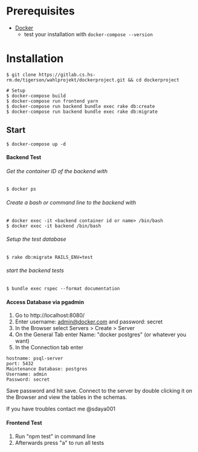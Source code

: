 # Prerequisites
* [Docker]( https://docs.docker.com/get-docker/)
    - test your installation with
    `docker-compose --version`


# Installation
```shell
$ git clone https://gitlab.cs.hs-rm.de/tigerson/wahlprojekt/dockerproject.git && cd dockerproject

# Setup
$ docker-compose build
$ docker-compose run frontend yarn
$ docker-compose run backend bundle exec rake db:create
$ docker-compose run backend bundle exec rake db:migrate
```
## Start
```shell
$ docker-compose up -d
```

#### Backend Test
###### Get the container ID of the backend with
```shell
$ docker ps
```
###### Create a bash or command line to the backend with
```shell
# docker exec -it <backend container id or name> /bin/bash
$ docker exec -it backend /bin/bash
```
###### Setup the test database
```shell
$ rake db:migrate RAILS_ENV=test
```
###### start the backend tests 
```shell
$ bundle exec rspec --format documentation
```
#### Access Database via pgadmin
1. Go to http://localhost:8080/
2. Enter username: admin@docker.com and password: secret 
3. In the Browser select Servers > Create > Server
4. On the General Tab enter Name: "docker postgres" (or whatever you want)
5. In the Connection tab enter 
```
hostname: psql-server
port: 5432
Maintenance Database: postgres
Username: admin
Password: secret
```
Save password and hit save. Connect to the server by double clicking it on the Browser and view the tables in the schemas.

If you have troubles contact me @sdaya001

#### Frontend Test
1. Run "npm test" in command line
2. Afterwards press "a" to run all tests

